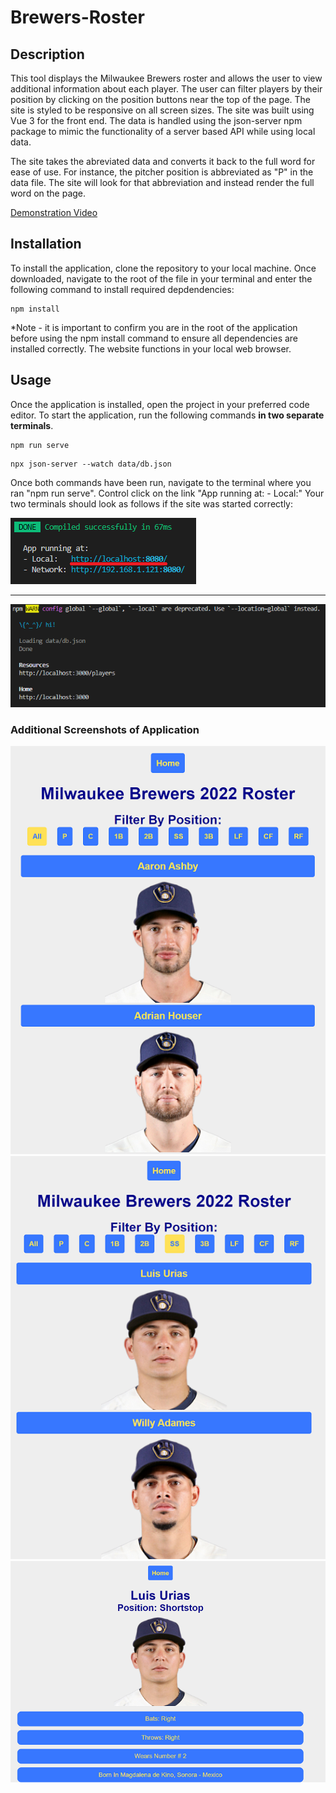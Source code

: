 # Brewers-Roster

## Description
This tool displays the Milwaukee Brewers roster and allows the user to view additional information about each player. The user can filter players by their position by clicking on the position buttons near the top of the page. The site is styled to be responsive on all screen sizes. The site was built using Vue 3 for the front end. The data is handled using the json-server npm package to mimic the functionality of a server based API while using local data.

The site takes the abreviated data and converts it back to the full word for ease of use. For instance, the pitcher position is abbreviated as "P" in the data file. The site will look for that abbreviation and instead render the full word on the page.

[Demonstration Video](https://watch.screencastify.com/v/WS21C4liGC8B8bUu3NGW)
## Installation
To install the application, clone the repository to your local machine. Once downloaded, navigate to the root of the file in your terminal and enter the following command to install required depdendencies:
```
npm install
```
*Note - it is important to confirm you are in the root of the application before using the npm install command to ensure all dependencies are installed correctly. The website functions in your local web browser.

## Usage
Once the application is installed, open the project in your preferred code editor. To start the application, run the following commands **in two separate terminals**.
```
npm run serve
```
```
npx json-server --watch data/db.json
```
Once both commands have been run, navigate to the terminal where you ran "npm run serve". Control click on the link "App running at: - Local:" Your two terminals should look as follows if the site was started correctly:

![vue-terminal](/src/assets/terminal1.PNG)
</br>
__________________________________________________________________________________________________
![json-server-terminal](/src/assets/terminal2.PNG)

### Additional Screenshots of Application
![homepage-screenshot](/src/assets/home.PNG)
</br>
![filtered-results-screenshot](/src/assets/filtered.PNG)
</br>
![individual-player-screenshot](/src/assets/individual.PNG)
